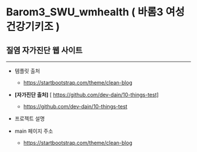 # Barom3_SWU_wmhealth ( 바롬3 여성건강기키조 ) 
## 질염 자가진단 웹 사이트
---
+ 템플릿 출처
  + https://startbootstrap.com/theme/clean-blog

+ **[자가진단 출처]** [ https://github.com/dev-dain/10-things-test]
  + https://github.com/dev-dain/10-things-test

+ 프로젝트 설명

+ main 페이지 주소
  + https://startbootstrap.com/theme/clean-blog
